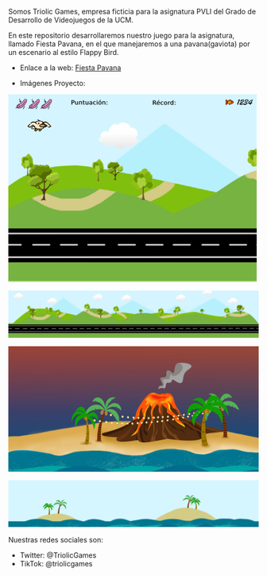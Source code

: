 Somos Triolic Games, empresa ficticia para la asignatura PVLI del Grado de Desarrollo de Videojuegos de la UCM. 

En este repositorio desarrollaremos nuestro juego para la asignatura, llamado Fiesta Pavana, en el que manejaremos a una pavana(gaviota) por un escenario al estilo Flappy Bird.

- Enlace a la web: [Fiesta Pavana](https://aguscdt.github.io/FiestaPavana/)


- Imágenes Proyecto:

![Imagen HUD](https://raw.githubusercontent.com/AgusCDT/FiestaPavana/main/assets/imagenes/otras/HUD.jpg)

![Imagen Escenario Tierra](https://raw.githubusercontent.com/AgusCDT/FiestaPavana/main/assets/escenarios/Carretera/Carretera.jpg)

![Imagen Escenario Fiesta](https://raw.githubusercontent.com/AgusCDT/FiestaPavana/main/assets/escenarios/Fiesta/Fiesta.jpg)

![Imagen Escenario Marítimo](https://raw.githubusercontent.com/AgusCDT/FiestaPavana/main/assets/escenarios/SobreMar/Mar.jpg)  




Nuestras redes sociales son:

- Twitter: @TriolicGames
- TikTok: @triolicgames

